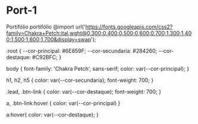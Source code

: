 # Port-1
Portifólio
portifólio @import url('https://fonts.googleapis.com/css2?family=Chakra+Petch:ital,wght@0,300;0,400;0,500;0,600;0,700;1,300;1,400;1,500;1,600;1,700&display=swap');

:root { --cor-principal: #6E859F; --cor-secundaria: #284260; --cor-destaque: #C92BFC; }

body { font-family: 'Chakra Petch', sans-serif; color: var(--cor-principal); }

h1, h2, h5 { color: var(--cor-secundaria); font-weight: 700; }

.lead, .btn-link { color: var(--cor-destaque); font-weight: 700; }

a, .btn-link:hover { color: var(--cor-principal) }

a:hover{ color: var(--cor-destaque); }
